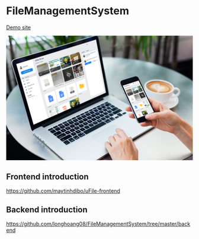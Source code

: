 # FileManagementSystem
[Demo site](http://ufile.ml/)

![alt text](https://raw.githubusercontent.com/longhoang08/FileManagementSystem/maytinhdibo/screen.png)

## Frontend introduction
https://github.com/maytinhdibo/uFile-frontend


## Backend introduction
https://github.com/longhoang08/FileManagementSystem/tree/master/backend
